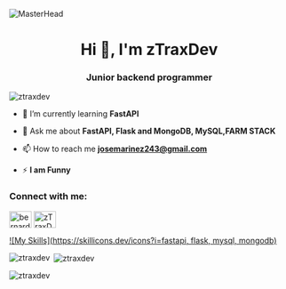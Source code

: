 ![MasterHead](https://user-images.githubusercontent.com/10498744/210012254-234538ff-d198-48aa-8964-37e6fd45d227.gif)
<h1 align="center">Hi 👋, I'm zTraxDev</h1>
<h3 align="center">Junior backend programmer</h3>
<p align="left"> <img src="https://komarev.com/ghpvc/?username=ztraxdev&label=Profile%20views&color=0e75b6&style=flat" alt="ztraxdev" /> </p>

- 🌱 I’m currently learning **FastAPI**

- 💬 Ask me about **FastAPI, Flask and MongoDB, MySQL,FARM STACK**

- 📫 How to reach me **josemarinez243@gmail.com**

- ⚡ **I am Funny**


<h3 align="left">Connect with me:</h3>
<p align="left">
<a href="https://linkedin.com/in/bernard-martinez-275751262" target="blank"><img align="center" src="https://raw.githubusercontent.com/rahuldkjain/github-profile-readme-generator/master/src/images/icons/Social/linked-in-alt.svg" alt="bernard-martinez-275751262" height="30" width="40" /></a>
<a href="https://discord.gg/hablemospython" target="blank"><img align="center" src="https://raw.githubusercontent.com/rahuldkjain/github-profile-readme-generator/master/src/images/icons/Social/discord.svg" alt="zTraxDev2333" height="30" width="40" /></a>
</p>

[![My Skills](https://skillicons.dev/icons?i=fastapi, flask, mysql, mongodb)](https://skillicons.dev)

<p><img align="left" src="https://github-readme-stats.vercel.app/api/top-langs?username=ztraxdev&show_icons=true&locale=en&layout=compact" alt="ztraxdev" /></p>

<p>&nbsp;<img align="center" src="https://github-readme-stats.vercel.app/api?username=ztraxdev&show_icons=true&locale=en" alt="ztraxdev" /></p>

<p><img align="center" src="https://github-readme-streak-stats.herokuapp.com/?user=ztraxdev&" alt="ztraxdev" /></p>

<!---
zTraxDev/zTraxDev is a ✨ special ✨ repository because its `README.md` (this file) appears on your GitHub profile.
You can click the Preview link to take a look at your changes.
--->
